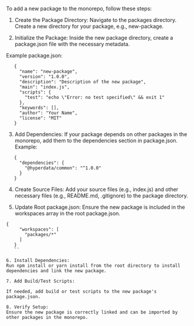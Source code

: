 To add a new package to the monorepo, follow these steps:

1. Create the Package Directory:
   Navigate to the packages directory.
   Create a new directory for your package, e.g., new-package.

2. Initialize the Package:
   Inside the new package directory, create a package.json file with the necessary metadata.

Example package.json:

```
   {
     "name": "new-package",
     "version": "1.0.0",
     "description": "Description of the new package",
     "main": "index.js",
     "scripts": {
       "test": "echo \"Error: no test specified\" && exit 1"
     },
     "keywords": [],
     "author": "Your Name",
     "license": "MIT"
   }
```

3. Add Dependencies:
   If your package depends on other packages in the monorepo, add them to the dependencies section in package.json.
   Example:

```
   {
     "dependencies": {
       "@hyperdata/common": "^1.0.0"
     }
   }
```

4. Create Source Files:
   Add your source files (e.g., index.js) and other necessary files (e.g., README.md, .gitignore) to the package directory.

5. Update Root package.json:
   Ensure the new package is included in the workspaces array in the root package.json.

```
{
     "workspaces": [
       "packages/*"
     ]
   }
   ``

6. Install Dependencies:
Run npm install or yarn install from the root directory to install dependencies and link the new package.

7. Add Build/Test Scripts:

If needed, add build or test scripts to the new package's package.json.

8. Verify Setup:
Ensure the new package is correctly linked and can be imported by other packages in the monorepo.

```
